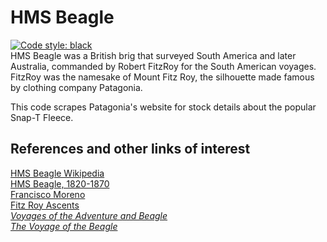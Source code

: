 # HMS Beagle
[![Code style: black](https://img.shields.io/badge/code%20style-black-000000.svg)](https://github.com/psf/black)  
HMS Beagle was a British brig that surveyed South America and later Australia, commanded by Robert FitzRoy for the South American voyages. FitzRoy was the namesake of Mount Fitz Roy, the silhouette made famous by clothing company Patagonia.  

This code scrapes Patagonia's website for stock details about the popular Snap-T Fleece.  

## References and other links of interest  
[HMS Beagle Wikipedia](https://en.wikipedia.org/wiki/HMS_Beagle)  
[HMS Beagle, 1820-1870](https://www.jstor.org/stable/43707188)  
[Francisco Moreno](https://fredericofreitas.org/2009/08/18/the-journeys-of-francisco-moreno/)  
[Fitz Roy Ascents](https://www.pataclimb.com/climbingareas/chalten/fitzgroup/fitz.html)  
[_Voyages of the Adventure and Beagle_](https://www.gutenberg.org/files/38961/38961-h/38961-h.htm)  
[_The Voyage of the Beagle_](https://www.gutenberg.org/cache/epub/944/pg944-images.html)  